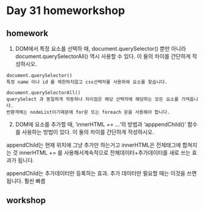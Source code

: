 # Day 31 homeworkshop

## homework

1. DOM에서 특정 요소를 선택하 때, document.querySelector() 뿐만 아니라 document.querySelectorAll() 역시 사용할 수 있다. 이 둘의 차이를 간단하게 작성하시오.

```
document.querySelector()
특정 name 이나 id 를 제한하지않고 css선택자를 사용하여 요소를 찾습니다.

document.querySelectorAll()
querySelect 과 동일하게 작동하나 차이점은 해당 선택자에 해당하는 모든 요소를 가져옵니다.
반환객체는 nodeList이기때문에 for문 또는 foreach 문을 사용해야 합니다.
```



2. DOM에 요소를 추가할 때, ‘innerHTML += ...‘의 방법과 ‘apppendChild()’ 함수를 사용하는 방법이 있다. 이 둘의 차이를 간단하게 작성하시오.

appendChild는 현재 위치에 그냥 추가만 하는거고 
innerHTML은 전체태그에 합쳐지는 것
innerHTML += 를 사용해서계속적으로 전체데이터+추가데이터를 새로 쓰는 효과가 됩니다. 

appendChild는 추가데이터만 등록하는 효과. 추가 데이터만 필요할 때는 이것을 쓰면 됩니다. 훨씬 빠름



## workshop

